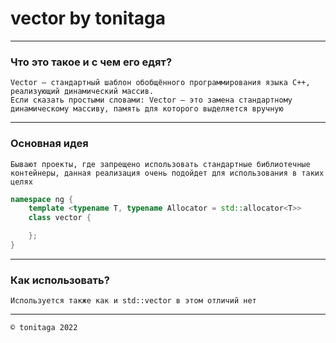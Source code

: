 # vector by tonitaga
---

### Что это такое и с чем его едят?
`Vector — стандартный шаблон обобщённого программирования языка C++, реализующий динамический массив.`\
`Если сказать простыми словами: Vector — это замена стандартному динамическому массиву, память для которого выделяется вручную`

---
### Основная идея
`Бывают проекты, где запрещено использовать стандартные библиотечные контейнеры, данная реализация очень подойдет для использования в таких целях`

```c++
namespace ng {
    template <typename T, typename Allocator = std::allocator<T>>
    class vector {

    };
}
```
---

### Как использовать?

`Используется также как и std::vector в этом отличий нет`

---
`© tonitaga 2022`
